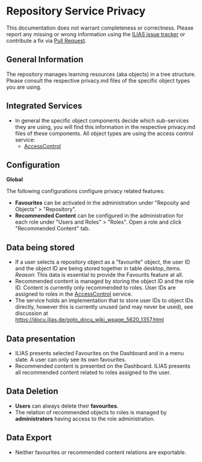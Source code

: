 # Repository Service Privacy

This documentation does not warrant completeness or correctness. Please report any
missing or wrong information using the [ILIAS issue tracker](https://mantis.ilias.de)
or contribute a fix via [Pull Request](../../../docs/development/contributing.md#pull-request-to-the-repositories).


## General Information

The repository manages learning resources (aka objects) in a tree structure. Please consult the respective privacy.md files of the specific object types you are using.

## Integrated Services

- In general the specific object components decide which sub-services they are using, you will find this information in the respective privacy.md files of these components. All object types are using the access control service:
  - [AccessControl](../../ILIAS/AccessControl/PRIVACY.md)

## Configuration

**Global**

The following configurations configure privacy related features:

- **Favourites** can be activated in the administration under "Reposity and Objects" > "Repository".
- **Recommended Content** can be configured in the administration for each role under "Users and Roles" > "Roles". Open a role and click "Recommended Content" tab.


## Data being stored

- If a user selects a repository object as a "favourite" object, the user ID and the object ID are being stored together in table desktop_items. _Reason_: This data is essential to provide the Favourits feature at all.
- Recommended content is managed by storing the object ID and the role ID. Content is currently only recommended to roles. User IDs are assigned to roles in the [AccessControl](../../ILIAS/AccessControl/PRIVACY.md) service. 
- The service holds an implementation that to store user IDs to object IDs directly, however this is currently unused (and may never be used), see discussion at https://docu.ilias.de/goto_docu_wiki_wpage_5620_1357.html

## Data presentation

- ILIAS presents selected Favourites on the Dashboard and in a menu slate. A user can only see its own favourites.
- Recommended content is presented on the Dashboard. ILIAS presents all recommended content related to roles assigned to the user.

## Data Deletion

- **Users** can always delete their **favourites**.
- The relation of recommended objects to roles is managed by **administrators** having access to the role administration.

## Data Export

- Neither favourites or recommended content relations are exportable.